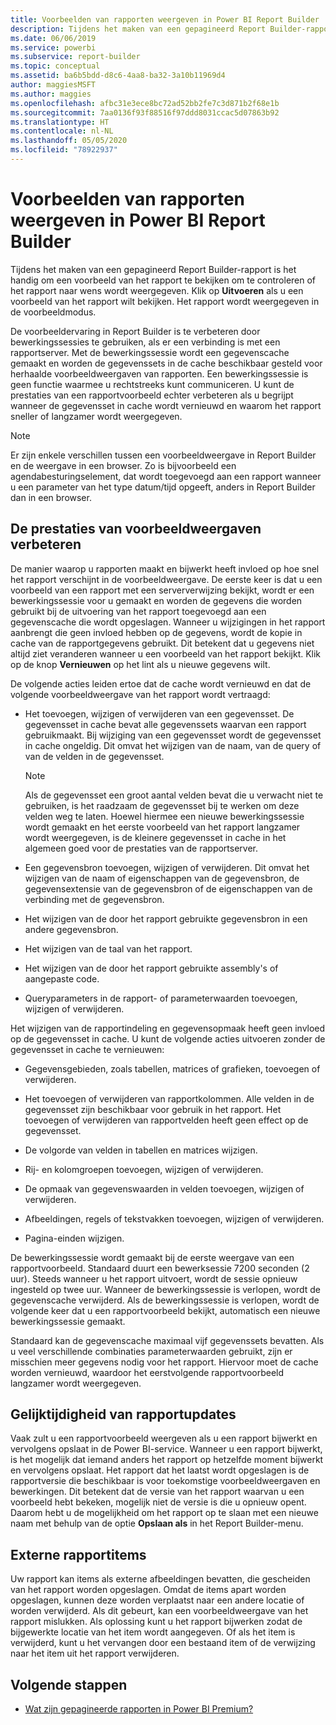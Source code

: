 ```yaml
---
title: Voorbeelden van rapporten weergeven in Power BI Report Builder
description: Tijdens het maken van een gepagineerd Report Builder-rapport is het handig om een voorbeeld van het rapport te bekijken om te controleren of het rapport naar wens wordt weergegeven.
ms.date: 06/06/2019
ms.service: powerbi
ms.subservice: report-builder
ms.topic: conceptual
ms.assetid: ba6b5bdd-d8c6-4aa8-ba32-3a10b11969d4
author: maggiesMSFT
ms.author: maggies
ms.openlocfilehash: afbc31e3ece8bc72ad52bb2fe7c3d871b2f68e1b
ms.sourcegitcommit: 7aa0136f93f88516f97ddd8031ccac5d07863b92
ms.translationtype: HT
ms.contentlocale: nl-NL
ms.lasthandoff: 05/05/2020
ms.locfileid: "78922937"
---
```

# <a name="previewing-reports-in-power-bi-report-builder"></a>Voorbeelden van rapporten weergeven in Power BI Report Builder
  Tijdens het maken van een gepagineerd Report Builder-rapport is het handig om een voorbeeld van het rapport te bekijken om te controleren of het rapport naar wens wordt weergegeven. Klik op **Uitvoeren** als u een voorbeeld van het rapport wilt bekijken. Het rapport wordt weergegeven in de voorbeeldmodus.  
  
 De voorbeeldervaring in Report Builder is te verbeteren door bewerkingssessies te gebruiken, als er een verbinding is met een rapportserver. Met de bewerkingssessie wordt een gegevenscache gemaakt en worden de gegevenssets in de cache beschikbaar gesteld voor herhaalde voorbeeldweergaven van rapporten. Een bewerkingssessie is geen functie waarmee u rechtstreeks kunt communiceren. U kunt de prestaties van een rapportvoorbeeld echter verbeteren als u begrijpt wanneer de gegevensset in cache wordt vernieuwd en waarom het rapport sneller of langzamer wordt weergegeven.  

  
> [!NOTE]  
> Er zijn enkele verschillen tussen een voorbeeldweergave in Report Builder en de weergave in een browser. Zo is bijvoorbeeld een agendabesturingselement, dat wordt toegevoegd aan een rapport wanneer u een parameter van het type datum/tijd opgeeft, anders in Report Builder dan in een browser. 
  
## <a name="improving-preview-performance"></a>De prestaties van voorbeeldweergaven verbeteren  
 De manier waarop u rapporten maakt en bijwerkt heeft invloed op hoe snel het rapport verschijnt in de voorbeeldweergave. De eerste keer is dat u een voorbeeld van een rapport met een serververwijzing bekijkt, wordt er een bewerkingssessie voor u gemaakt en worden de gegevens die worden gebruikt bij de uitvoering van het rapport toegevoegd aan een gegevenscache die wordt opgeslagen. Wanneer u wijzigingen in het rapport aanbrengt die geen invloed hebben op de gegevens, wordt de kopie in cache van de rapportgegevens gebruikt. Dit betekent dat u gegevens niet altijd ziet veranderen wanneer u een voorbeeld van het rapport bekijkt. Klik op de knop **Vernieuwen** op het lint als u nieuwe gegevens wilt.  
  
 De volgende acties leiden ertoe dat de cache wordt vernieuwd en dat de volgende voorbeeldweergave van het rapport wordt vertraagd:  
  
-   Het toevoegen, wijzigen of verwijderen van een gegevensset. De gegevensset in cache bevat alle gegevenssets waarvan een rapport gebruikmaakt. Bij wijziging van een gegevensset wordt de gegevensset in cache ongeldig. Dit omvat het wijzigen van de naam, van de query of van de velden in de gegevensset.  
  
    > [!NOTE]  
    >  Als de gegevensset een groot aantal velden bevat die u verwacht niet te gebruiken, is het raadzaam de gegevensset bij te werken om deze velden weg te laten. Hoewel hiermee een nieuwe bewerkingssessie wordt gemaakt en het eerste voorbeeld van het rapport langzamer wordt weergegeven, is de kleinere gegevensset in cache in het algemeen goed voor de prestaties van de rapportserver.  
  
-   Een gegevensbron toevoegen, wijzigen of verwijderen. Dit omvat het wijzigen van de naam of eigenschappen van de gegevensbron, de gegevensextensie van de gegevensbron of de eigenschappen van de verbinding met de gegevensbron.  
  
-   Het wijzigen van de door het rapport gebruikte gegevensbron in een andere gegevensbron.  
  
-   Het wijzigen van de taal van het rapport.  
  
-   Het wijzigen van de door het rapport gebruikte assembly's of aangepaste code.  
  
-   Queryparameters in de rapport- of parameterwaarden toevoegen, wijzigen of verwijderen.  
  
 Het wijzigen van de rapportindeling en gegevensopmaak heeft geen invloed op de gegevensset in cache. U kunt de volgende acties uitvoeren zonder de gegevensset in cache te vernieuwen:  
  
-   Gegevensgebieden, zoals tabellen, matrices of grafieken, toevoegen of verwijderen.  
  
-   Het toevoegen of verwijderen van rapportkolommen. Alle velden in de gegevensset zijn beschikbaar voor gebruik in het rapport. Het toevoegen of verwijderen van rapportvelden heeft geen effect op de gegevensset.  
  
-   De volgorde van velden in tabellen en matrices wijzigen.  
  
-   Rij- en kolomgroepen toevoegen, wijzigen of verwijderen.  
  
-   De opmaak van gegevenswaarden in velden toevoegen, wijzigen of verwijderen.  
  
-   Afbeeldingen, regels of tekstvakken toevoegen, wijzigen of verwijderen.  
  
-   Pagina-einden wijzigen.  
  
De bewerkingssessie wordt gemaakt bij de eerste weergave van een rapportvoorbeeld. Standaard duurt een bewerksessie 7200 seconden (2 uur). Steeds wanneer u het rapport uitvoert, wordt de sessie opnieuw ingesteld op twee uur. Wanneer de bewerkingssessie is verlopen, wordt de gegevenscache verwijderd. Als de bewerkingssessie is verlopen, wordt de volgende keer dat u een rapportvoorbeeld bekijkt, automatisch een nieuwe bewerkingssessie gemaakt.
  
Standaard kan de gegevenscache maximaal vijf gegevenssets bevatten. Als u veel verschillende combinaties parameterwaarden gebruikt, zijn er misschien meer gegevens nodig voor het rapport. Hiervoor moet de cache worden vernieuwd, waardoor het eerstvolgende rapportvoorbeeld langzamer wordt weergegeven. 
  
## <a name="concurrency-of-report-updates"></a>Gelijktijdigheid van rapportupdates  
Vaak zult u een rapportvoorbeeld weergeven als u een rapport bijwerkt en vervolgens opslaat in de Power BI-service. Wanneer u een rapport bijwerkt, is het mogelijk dat iemand anders het rapport op hetzelfde moment bijwerkt en vervolgens opslaat. Het rapport dat het laatst wordt opgeslagen is de rapportversie die beschikbaar is voor toekomstige voorbeeldweergaven en bewerkingen. Dit betekent dat de versie van het rapport waarvan u een voorbeeld hebt bekeken, mogelijk niet de versie is die u opnieuw opent. Daarom hebt u de mogelijkheid om het rapport op te slaan met een nieuwe naam met behulp van de optie **Opslaan als** in het Report Builder-menu.  
  
## <a name="external-report-items"></a>Externe rapportitems  
 Uw rapport kan items als externe afbeeldingen bevatten, die gescheiden van het rapport worden opgeslagen. Omdat de items apart worden opgeslagen, kunnen deze worden verplaatst naar een andere locatie of worden verwijderd. Als dit gebeurt, kan een voorbeeldweergave van het rapport mislukken. Als oplossing kunt u het rapport bijwerken zodat de bijgewerkte locatie van het item wordt aangegeven. Of als het item is verwijderd, kunt u het vervangen door een bestaand item of de verwijzing naar het item uit het rapport verwijderen.  
  
## <a name="next-steps"></a>Volgende stappen

- [Wat zijn gepagineerde rapporten in Power BI Premium?](paginated-reports-report-builder-power-bi.md)
  
